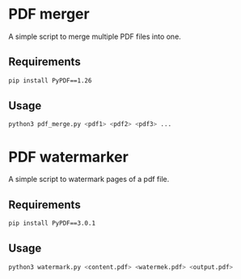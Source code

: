 # PDF merger
A simple script to merge multiple PDF files into one.

## Requirements
```sh
pip install PyPDF==1.26
```
## Usage
```sh
python3 pdf_merge.py <pdf1> <pdf2> <pdf3> ...
```

# PDF watermarker
A simple script to watermark pages of a pdf file.

## Requirements
```sh
pip install PyPDF==3.0.1
```
## Usage
```sh
python3 watermark.py <content.pdf> <watermek.pdf> <output.pdf> 
```